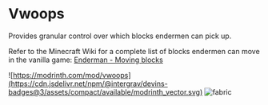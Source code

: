 # Vwoops

Provides granular control over which blocks endermen can pick up.

Refer to the Minecraft Wiki for a complete list of blocks endermen can move in the vanilla
game: [Enderman - Moving blocks](https://minecraft.fandom.com/wiki/Enderman#Moving_blocks)

![https://modrinth.com/mod/vwoops](https://cdn.jsdelivr.net/npm/@intergrav/devins-badges@3/assets/compact/available/modrinth_vector.svg)
![fabric](https://cdn.jsdelivr.net/npm/@intergrav/devins-badges@3/assets/compact/supported/fabric_vector.svg)
